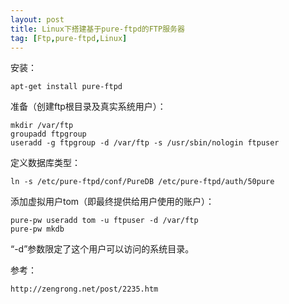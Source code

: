 ```yaml
---
layout: post
title: Linux下搭建基于pure-ftpd的FTP服务器
tag: [Ftp,pure-ftpd,Linux]
---
```


<!--break-->

安装：

```
apt-get install pure-ftpd
```

准备（创建ftp根目录及真实系统用户）：

```
mkdir /var/ftp
groupadd ftpgroup
useradd -g ftpgroup -d /var/ftp -s /usr/sbin/nologin ftpuser
```

定义数据库类型：

```
ln -s /etc/pure-ftpd/conf/PureDB /etc/pure-ftpd/auth/50pure
```

添加虚拟用户tom（即最终提供给用户使用的账户）：

```
pure-pw useradd tom -u ftpuser -d /var/ftp
pure-pw mkdb
```

“-d”参数限定了这个用户可以访问的系统目录。

参考：

```
http://zengrong.net/post/2235.htm
```
